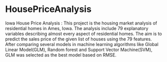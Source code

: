 # HousePriceAnalysis
Iowa House Price Analysis :
This project is the housing market analysis of residential homes in Ames, Iowa. The analysis include 79 explanatory variables describing almost every aspect of residential homes. The aim is to predict the sales price of the given list of houses using the 79 features. After comparing several models in machine learning algorithms like Global Linear Model(GLM), Random forest and Support Vector Machine(SVM), GLM was selected as the best model based on RMSE.
